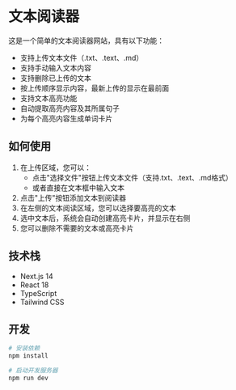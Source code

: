 # 文本阅读器

这是一个简单的文本阅读器网站，具有以下功能：

- 支持上传文本文件（.txt、.text、.md）
- 支持手动输入文本内容
- 支持删除已上传的文本
- 按上传顺序显示内容，最新上传的显示在最前面
- 支持文本高亮功能
- 自动提取高亮内容及其所属句子
- 为每个高亮内容生成单词卡片

## 如何使用

1. 在上传区域，您可以：
   - 点击"选择文件"按钮上传文本文件（支持.txt、.text、.md格式）
   - 或者直接在文本框中输入文本
2. 点击"上传"按钮添加文本到阅读器
3. 在左侧的文本阅读区域，您可以选择要高亮的文本
4. 选中文本后，系统会自动创建高亮卡片，并显示在右侧
5. 您可以删除不需要的文本或高亮卡片

## 技术栈

- Next.js 14
- React 18
- TypeScript
- Tailwind CSS

## 开发

```bash
# 安装依赖
npm install

# 启动开发服务器
npm run dev
``` 